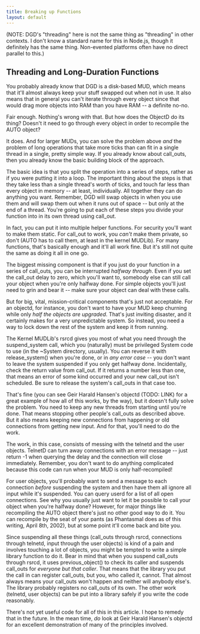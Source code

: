 ```yaml
---
title: Breaking up Functions
layout: default
---
```


(NOTE: DGD's "threading" here is not the same thing as "threading" in other contexts. I don't know a standard name for this in Node.js, though it definitely has the same thing. Non-evented platforms often have no direct parallel to this.)

## Threading and Long-Duration Functions

You probably already know that DGD is a disk-based MUD, which
means that it'll almost always keep your stuff swapped out when not
in use. It also means that in general you can't iterate through
every object since that would drag more objects into RAM than you
have RAM -- a definite no-no.

Fair enough. Nothing's wrong with that. But how does the ObjectD
do its thing? Doesn't it need to go through every object in order
to recompile the AUTO object?

It does. And for larger MUDs, you can solve the problem above
<i>and</i> the problem of long operations that take more ticks than
can fit in a single thread in a single, pretty simple way. If you
already know about call_outs, then you already know the basic
building block of the approach.

The basic idea is that you split the operation into a series of
steps, rather as if you were putting it into a loop. The important
thing about the steps is that they take less than a single thread's
worth of ticks, and touch far less than every object in memory --
at least, individually. All together they can do anything you want.
Remember, DGD will swap objects in when you use them and will swap
them out when it runs out of space -- but only at the end of a
thread. You're going to put each of these steps you divide your
function into in its own thread using call_out.

In fact, you can put it into multiple helper functions. For
security you'll want to make them static. For call_out to work, you
<i>can't</i> make them private, so don't (AUTO has to call them, at
least in the kernel MUDLib). For many functions, that's basically
enough and it'll all work fine. But it's still not quite the same
as doing it all in one go.

The biggest missing component is that if you just do your
function in a series of call_outs, you can be interrupted
<i>halfway through</i>. Even if you set the call_out delay to zero,
which you'll want to, somebody else can still call your object when
you're only halfway done. For simple objects you'll just need to
grin and bear it -- make sure your object can deal with these
calls.

But for big, vital, mission-critical components that's just not
acceptable. For an objectd, for instance, you don't want to have
your MUD keep churning while only <i>half the objects are
upgraded</i>. That's just inviting disaster, and it certainly makes
for a very unpredictable system. So instead, you need a way to lock
down the rest of the system and keep it from running.

The Kernel MUDLib's rsrcd gives you most of what you need
through the suspend_system call, which you (naturally) must be
privileged System code to use (in the ~System directory, usually).
You can reverse it with release_system() when you're done, or in
<i>any error case</i> -- you don't want to leave the system
suspended if you only get halfway done. Incidentally, check the
return value from call_out. If it returns a number less than one,
that means an error of some kind occurred and your new call_out
isn't scheduled. Be sure to release the system's call_outs in that
case too.

That's fine (you can see Geir Harald Hansen's objectd (TODO: LINK) for a
great example of how all of this works, by the way), but it doesn't
fully solve the problem. You need to keep any new threads from
starting until you're done. That means stopping other people's
call_outs as described above. But it also means keeping new
connections from happening or old connections from getting new
input. And for that, you'll need to do the work.

The work, in this case, consists of messing with the telnetd and
the user objects. TelnetD can turn away connections with an error
message -- just return -1 when querying the delay and the
connection will close immediately. Remember, you don't want to do
anything complicated because this code can run when your MUD is
only half-recompiled!

For user objects, you'll probably want to send a message to each
connection <i>before</i> suspending the system and then have them
all ignore all input while it's suspended. You can query userd for
a list of all open connections. See why you usually just want to
let it be possible to call your object when you're halfway done?
However, for major things like recompiling the AUTO object there's
just no other good way to do it. You can recompile by the seat of
your pants (as Phantasmal does as of this writing, April 8th,
2002), but at some point it'll come back and bite you.

Since suspending all these things (call_outs through rsrcd,
connections through telnetd, input through the user objects) is
kind of a pain and involves touching a lot of objects, you might be
tempted to write a simple library function to do it. Bear in mind
that when you suspend call_outs through rsrcd, it uses
previous_object() to check its caller and suspends call_outs for
<i>everyone but that caller</i>. That means that the library you
put the call in can register call_outs, but you, who called it,
cannot. That almost always means your call_outs won't happen and
neither will anybody else's. The library probably registers no
call_outs of its own. The other work (telnetd, user objects) can be
put into a library safely if you write the code reasonably.

There's not yet useful code for all of this in this article. I
hope to remedy that in the future. In the mean time, <i>do</i> look
at Geir Harald Hansen's
objectd for an excellent demonstration of many of the
principles involved.
